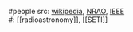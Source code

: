 #people 
src: [wikipedia](https://en.wikipedia.org/wiki/Ronald_N._Bracewell), [NRAO](https://www.nrao.edu/archives/collections/show/670), [IEEE](https://ieeexplore.ieee.org/author/37372579600)  
#: [[radioastronomy]], [[SETI]] 

